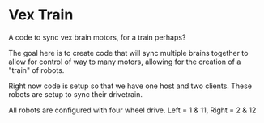 # Vex Train

A code to sync vex brain motors, for a train perhaps?

The goal here is to create code that will sync multiple brains together to allow for control of way to many motors, allowing for the creation of a "train" of robots.

Right now code is setup so that we have one host and two clients. These robots are setup to sync their drivetrain.

All robots are configured with four wheel drive. Left = 1 & 11, Right = 2 & 12
